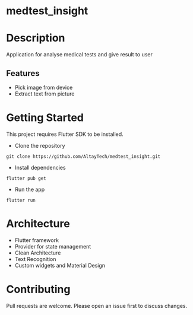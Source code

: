 # medtest_insight

# Description
Application for analyse medical tests and give result to user


## Features

- Pick image from device
- Extract text from picture


# Getting Started

This project requires Flutter SDK to be installed.

- Clone the repository

```git clone https://github.com/AltayTech/medtest_insight.git```

- Install dependencies

```flutter pub get```

- Run the app

```flutter run```

# Architecture

- Flutter framework
- Provider for state management
- Clean Architecture
- Text Recognition
- Custom widgets and Material Design

# Contributing

Pull requests are welcome. Please open an issue first to discuss changes.


